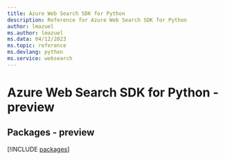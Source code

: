 ```yaml
---
title: Azure Web Search SDK for Python
description: Reference for Azure Web Search SDK for Python
author: lmazuel
ms.author: lmazuel
ms.data: 04/12/2023
ms.topic: reference
ms.devlang: python
ms.service: websearch
---
```

# Azure Web Search SDK for Python - preview
## Packages - preview
[!INCLUDE [packages](web-search-index.md)]